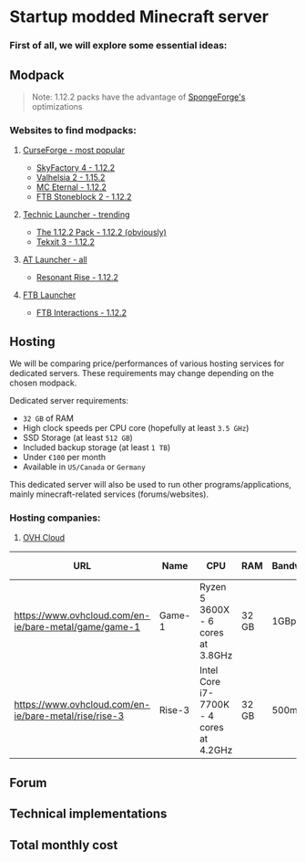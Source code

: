 # Startup modded Minecraft server

### First of all, we will explore some essential ideas:

## Modpack

> Note: 1.12.2 packs have the advantage of [SpongeForge's](https://www.spongepowered.org/downloads/spongeforge/stable) optimizations

### Websites to find modpacks:

1. [CurseForge - most popular](https://www.curseforge.com/minecraft/modpacks?filter-sort=4)

   - [SkyFactory 4 - 1.12.2](https://www.curseforge.com/minecraft/modpacks/skyfactory-4)
   - [Valhelsia 2 - 1.15.2](https://www.curseforge.com/minecraft/modpacks/valhelsia-2)
   - [MC Eternal - 1.12.2](https://www.curseforge.com/minecraft/modpacks/minecraft-eternal)
   - [FTB Stoneblock 2 - 1.12.2](https://www.curseforge.com/minecraft/modpacks/ftb-presents-stoneblock-2)

2. [Technic Launcher - trending](https://www.technicpack.net/modpacks)
   - [The 1.12.2 Pack - 1.12.2 (obviously)](https://www.technicpack.net/modpack/the-1122-pack.1406454)
   - [Tekxit 3 - 1.12.2](https://www.technicpack.net/modpack/tekxit-3-official-1122.1253751)
3. [AT Launcher - all](https://atlauncher.com/packs/all)
   - [Resonant Rise - 1.12.2](https://atlauncher.com/pack/ResonantRise)
4. [FTB Launcher](https://www.feed-the-beast.com/modpack)
   - [FTB Interactions - 1.12.2](https://www.feed-the-beast.com/modpack/ftb_interactions)

## Hosting

We will be comparing price/performances of various hosting services for dedicated servers. These requirements may change depending on the chosen modpack.

Dedicated server requirements:

- `32 GB` of RAM
- High clock speeds per CPU core (hopefully at least `3.5 GHz`)
- SSD Storage (at least `512 GB`)
- Included backup storage (at least `1 TB`)
- Under `€100` per month
- Available in `US/Canada` or `Germany`

This dedicated server will also be used to run other programs/applications, mainly minecraft-related services (forums/websites).

### Hosting companies:

1.  [OVH Cloud](https://www.ovhcloud.com/en-ie/bare-metal/)

| URL                                                   | Name   | CPU                                     | RAM   | Bandwith | Storage           | Backup | Price (EURO) | Price (RON) |
| ----------------------------------------------------- | ------ | --------------------------------------- | ----- | -------- | ----------------- | ------ | ------------ | ----------- |
| https://www.ovhcloud.com/en-ie/bare-metal/game/game-1 | Game-1 | Ryzen 5 3600X - 6 cores at 3.8GHz       | 32 GB | 1GBps    | 2x500 GB SSD NVMe | 500GB  | 90           | 437         |
| https://www.ovhcloud.com/en-ie/bare-metal/rise/rise-3 | Rise-3 | Intel Core i7-7700K - 4 cores at 4.2GHz | 32 GB | 500mbps  | 2x450 GB SSD NVMe | 500GB  | 74.5         | 362         |

## Forum

## Technical implementations

## Total monthly cost
